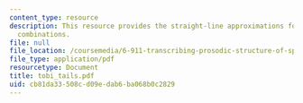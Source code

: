 ```yaml
---
content_type: resource
description: This resource provides the straight-line approximations for final-pitch-accent/phrase-tone/boundary-tone
  combinations.
file: null
file_location: /coursemedia/6-911-transcribing-prosodic-structure-of-spoken-utterances-with-tobi-january-iap-2006/cb81da33508cd09edab6ba068b0c2829_tobi_tails.pdf
file_type: application/pdf
resourcetype: Document
title: tobi_tails.pdf
uid: cb81da33-508c-d09e-dab6-ba068b0c2829
---
```

